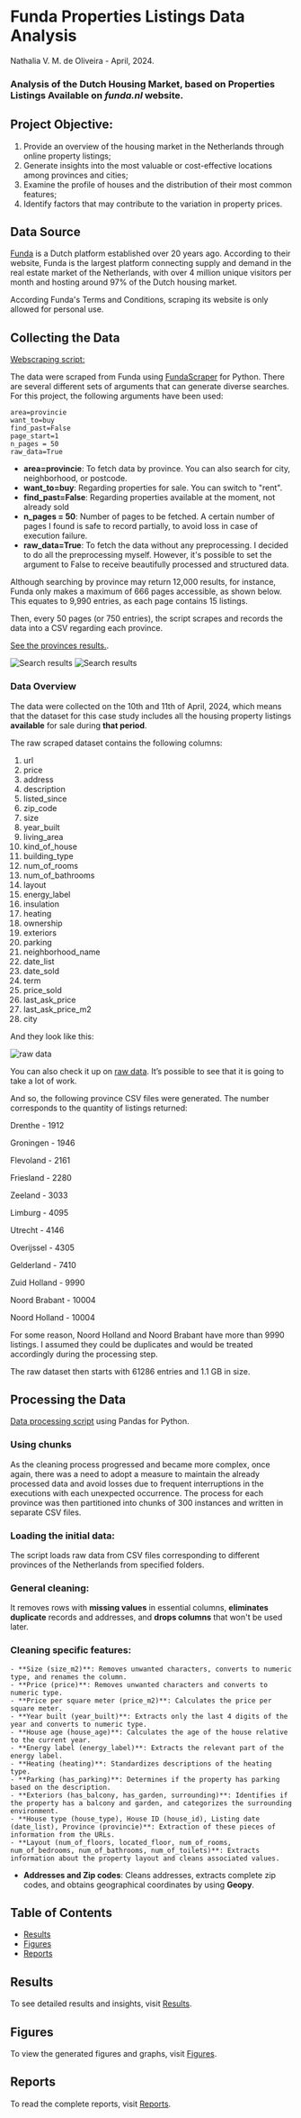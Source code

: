 
# Funda Properties Listings Data Analysis 

Nathalia V. M. de Oliveira - April, 2024.

### Analysis of the Dutch Housing Market, based on Properties Listings Available on *funda.nl* website.

## Project Objective:
1. Provide an overview of the housing market in the Netherlands through online property listings;
2. Generate insights into the most valuable or cost-effective locations among provinces and cities;
3. Examine the profile of houses and the distribution of their most common features;
4. Identify factors that may contribute to the variation in property prices.

## Data Source

[Funda](https://www.funda.nl/) is a Dutch platform established over 20 years ago. According to their website, Funda is the largest platform connecting supply and demand in the real estate market of the Netherlands, with over 4 million unique visitors per month and hosting around 97% of the Dutch housing market.

According Funda's Terms and Conditions, scraping its website is only allowed for personal use.


## Collecting the Data

[Webscraping script:](/src/webscraping_script.py)

The data were scraped from Funda using [FundaScraper](https://github.com/whchien/funda-scraper) for Python.
There are several different sets of arguments that can generate diverse searches. For this project, the following arguments have been used:
```
area=provincie
want_to=buy
find_past=False
page_start=1
n_pages = 50
raw_data=True
```

- **area=provincie**:
To fetch data by province. You can also search for city, neighborhood, or postcode.
- **want_to=buy**:
Regarding properties for sale. You can switch to "rent".
- **find_past=False**:
Regarding properties available at the moment, not already sold
- **n_pages = 50**:
Number of pages to be fetched. A certain number of pages I found is safe to record partially, to avoid loss in case of execution failure.
- **raw_data=True**:
To fetch the data without any preprocessing. I decided to do all the preprocessing myself. However, it's possible to set the argument to False to receive beautifully processed and structured data.

Although searching by province may return 12,000 results, for instance, Funda only makes a maximum of 666 pages accessible, as shown below. This equates to 9,990 entries, as each page contains 15 listings.

Then, every 50 pages (or 750 entries), the script scrapes and records the data into a CSV regarding each province.


[See the provinces results.](https://www.funda.nl/koop/bladeren/). 

![Search results](figures/fig1.png)
![Search results](figures/fig2.png)



### Data Overview

The data were collected on the 10th and 11th of April, 2024, which means that the dataset for this case study includes all the housing property listings **available** for sale during **that period**.

The raw scraped dataset contains the following columns:

1. url
2. price
3. address
4. description
5. listed_since
6. zip_code
7. size
8. year_built
9. living_area
10. kind_of_house
11. building_type
12. num_of_rooms
13. num_of_bathrooms
14. layout
15. energy_label
16. insulation
17. heating
18. ownership
19. exteriors
20. parking
21. neighborhood_name
22. date_list
23. date_sold
24. term
25. price_sold
26. last_ask_price
27. last_ask_price_m2
28. city

And they look like this:

![raw data](figures/raw1.png)

You can also check it up on [raw data](/data/raw/). It’s possible to see that it is going to take a lot of work.

And so, the following province CSV files were generated. The number corresponds to the quantity of listings returned:

Drenthe - 1912 

Groningen - 1946

Flevoland - 2161

Friesland - 2280

Zeeland - 3033

Limburg - 4095

Utrecht - 4146

Overijssel - 4305

Gelderland - 7410

Zuid Holland - 9990

Noord Brabant - 10004

Noord Holland - 10004


For some reason, Noord Holland and Noord Brabant have more than 9990 listings. I assumed they could be duplicates and would be treated accordingly during the processing step.

The raw dataset then starts with 61286 entries and 1.1 GB in size.



## Processing the Data

[Data processing script](/src/data_processing_script.py) using Pandas for Python.

### Using chunks
As the cleaning process progressed and became more complex, once again, there was a need to adopt a measure to maintain the already processed data and avoid losses due to frequent interruptions in the executions with each unexpected occurrence. The process for each province was then partitioned into chunks of 300 instances and written in separate CSV files.


### Loading the initial data:

 The script loads raw data from CSV files corresponding to different provinces of the Netherlands from specified folders.

### General cleaning: 

It removes rows with **missing values** in essential columns, **eliminates duplicate** records and addresses, and **drops columns** that won't be used later.

### Cleaning specific features:

    - **Size (size_m2)**: Removes unwanted characters, converts to numeric type, and renames the column.
    - **Price (price)**: Removes unwanted characters and converts to numeric type.
    - **Price per square meter (price_m2)**: Calculates the price per square meter.
    - **Year built (year_built)**: Extracts only the last 4 digits of the year and converts to numeric type.
    - **House age (house_age)**: Calculates the age of the house relative to the current year.
    - **Energy label (energy_label)**: Extracts the relevant part of the energy label.
    - **Heating (heating)**: Standardizes descriptions of the heating type.
    - **Parking (has_parking)**: Determines if the property has parking based on the description.
    - **Exteriors (has_balcony, has_garden, surrounding)**: Identifies if the property has a balcony and garden, and categorizes the surrounding environment.
    - **House type (house_type), House ID (house_id), Listing date (date_list), Province (provincie)**: Extraction of these pieces of information from the URLs.
    - **Layout (num_of_floors, located_floor, num_of_rooms, num_of_bedrooms, num_of_bathrooms, num_of_toilets)**: Extracts information about the property layout and cleans associated values.   
    
 
- **Addresses and Zip codes**: Cleans addresses, extracts complete zip codes, and obtains geographical coordinates by using **Geopy**.



## Table of Contents

- [Results](results.md)
- [Figures](figures.md)
- [Reports](reports.md)

## Results

To see detailed results and insights, visit [Results](results.md).

## Figures

To view the generated figures and graphs, visit [Figures](figures.md).

## Reports

To read the complete reports, visit [Reports](reports.md).
